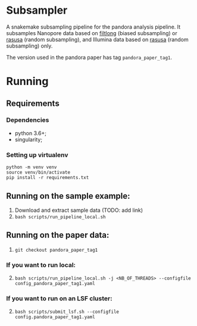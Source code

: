 # Subsampler

A snakemake subsampling pipeline for the pandora analysis pipeline. It subsamples Nanopore data based on 
[filtlong](https://github.com/rrwick/Filtlong) (biased subsampling) or [rasusa](https://github.com/mbhall88/rasusa) 
(random subsampling), and Illumina data based on [rasusa](https://github.com/mbhall88/rasusa) 
(random subsampling) only.

The version used in the pandora paper has tag `pandora_paper_tag1`.

# Running

## Requirements

### Dependencies
* python 3.6+;
* singularity;

### Setting up virtualenv
```
python -m venv venv
source venv/bin/activate
pip install -r requirements.txt
```

## Running on the sample example:

1. Download and extract sample data (TODO: add link)
2. `bash scripts/run_pipeline_local.sh`

## Running on the paper data:

1. `git checkout pandora_paper_tag1`

### If you want to run local:

2. `bash scripts/run_pipeline_local.sh -j <NB_OF_THREADS> --configfile config_pandora_paper_tag1.yaml`

### If you want to run on an LSF cluster:

2. `bash scripts/submit_lsf.sh --configfile config.pandora_paper_tag1.yaml`

